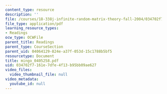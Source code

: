 ```yaml
---
content_type: resource
description: ''
file: /courses/18-338j-infinite-random-matrix-theory-fall-2004/034702f7161e7dfe4f13b95bb09ae627_mingo_0405258.pdf
file_type: application/pdf
learning_resource_types:
- Readings
ocw_type: OCWFile
parent_title: Readings
parent_type: CourseSection
parent_uid: 04064129-824e-a37f-053d-15c1788b5bf5
resourcetype: Document
title: mingo_0405258.pdf
uid: 034702f7-161e-7dfe-4f13-b95bb09ae627
video_files:
  video_thumbnail_file: null
video_metadata:
  youtube_id: null
---
```

